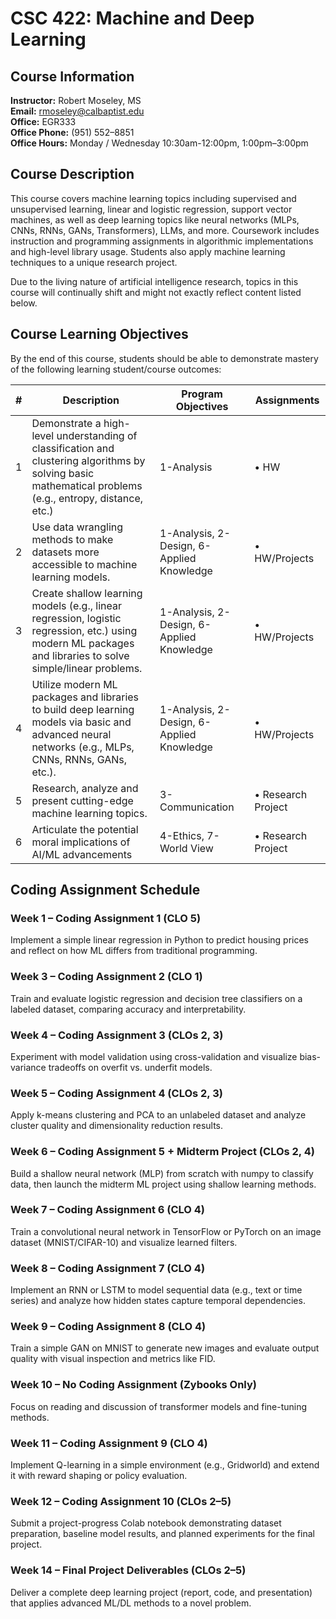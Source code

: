# CSC 422: Machine and Deep Learning

## Course Information

**Instructor:** Robert Moseley, MS  
**Email:** rmoseley@calbaptist.edu  
**Office:** EGR333  
**Office Phone:** (951) 552–8851  
**Office Hours:** Monday / Wednesday 10:30am-12:00pm, 1:00pm–3:00pm

## Course Description

This course covers machine learning topics including supervised and unsupervised learning, linear and logistic regression, support vector machines, as well as deep learning topics like neural networks (MLPs, CNNs, RNNs, GANs, Transformers), LLMs, and more. Coursework includes instruction and programming assignments in algorithmic implementations and high-level library usage. Students also apply machine learning techniques to a unique research project.

Due to the living nature of artificial intelligence research, topics in this course will continually shift and might not exactly reflect content listed below.

## Course Learning Objectives

By the end of this course, students should be able to demonstrate mastery of the following learning student/course outcomes:

| # | Description | Program Objectives | Assignments |
|---|-------------|-------------------|-------------|
| 1 | Demonstrate a high-level understanding of classification and clustering algorithms by solving basic mathematical problems (e.g., entropy, distance, etc.) | 1-Analysis | • HW |
| 2 | Use data wrangling methods to make datasets more accessible to machine learning models. | 1-Analysis, 2-Design, 6-Applied Knowledge | • HW/Projects |
| 3 | Create shallow learning models (e.g., linear regression, logistic regression, etc.) using modern ML packages and libraries to solve simple/linear problems. | 1-Analysis, 2-Design, 6-Applied Knowledge | • HW/Projects |
| 4 | Utilize modern ML packages and libraries to build deep learning models via basic and advanced neural networks (e.g., MLPs, CNNs, RNNs, GANs, etc.). | 1-Analysis, 2-Design, 6-Applied Knowledge | • HW/Projects |
| 5 | Research, analyze and present cutting-edge machine learning topics. | 3-Communication | • Research Project |
| 6 | Articulate the potential moral implications of AI/ML advancements | 4-Ethics, 7-World View | • Research Project |

## Coding Assignment Schedule

### Week 1 – Coding Assignment 1 (CLO 5)
Implement a simple linear regression in Python to predict housing prices and reflect on how ML differs from traditional programming.

### Week 3 – Coding Assignment 2 (CLO 1)
Train and evaluate logistic regression and decision tree classifiers on a labeled dataset, comparing accuracy and interpretability.

### Week 4 – Coding Assignment 3 (CLOs 2, 3)
Experiment with model validation using cross-validation and visualize bias-variance tradeoffs on overfit vs. underfit models.

### Week 5 – Coding Assignment 4 (CLOs 2, 3)
Apply k-means clustering and PCA to an unlabeled dataset and analyze cluster quality and dimensionality reduction results.

### Week 6 – Coding Assignment 5 + Midterm Project (CLOs 2, 4)
Build a shallow neural network (MLP) from scratch with numpy to classify data, then launch the midterm ML project using shallow learning methods.

### Week 7 – Coding Assignment 6 (CLO 4)
Train a convolutional neural network in TensorFlow or PyTorch on an image dataset (MNIST/CIFAR-10) and visualize learned filters.

### Week 8 – Coding Assignment 7 (CLO 4)
Implement an RNN or LSTM to model sequential data (e.g., text or time series) and analyze how hidden states capture temporal dependencies.

### Week 9 – Coding Assignment 8 (CLO 4)
Train a simple GAN on MNIST to generate new images and evaluate output quality with visual inspection and metrics like FID.

### Week 10 – No Coding Assignment (Zybooks Only)
Focus on reading and discussion of transformer models and fine-tuning methods.

### Week 11 – Coding Assignment 9 (CLO 4)
Implement Q-learning in a simple environment (e.g., Gridworld) and extend it with reward shaping or policy evaluation.

### Week 12 – Coding Assignment 10 (CLOs 2–5)
Submit a project-progress Colab notebook demonstrating dataset preparation, baseline model results, and planned experiments for the final project.

### Week 14 – Final Project Deliverables (CLOs 2–5)
Deliver a complete deep learning project (report, code, and presentation) that applies advanced ML/DL methods to a novel problem.
